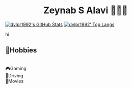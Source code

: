 <div align="center">
  <h1> Zeynab S Alavi 👩🏽‍💻 </h1>
</div>

<div>
<!--   <img height="200em" src="https://github-readme-stats.vercel.app/api/top-langs/?username=dvlpr1992&layout=compact&theme=algolia&langs_count=12" />
  <img height="200em" src="https://github-readme-stats.vercel.app/api?username=dvlpr1992&show_icons=true&include_all_commits=true&theme=algolia" /> -->
  
[![dvlpr1992's GitHub Stats](https://github-readme-stats.vercel.app/api?username=dvlpr1992&show_icons=true&include_all_commits=true&theme=algolia&count_private=true&line_height=40)](https://github.com/dvlpr1992/dvlpr1992)
[![dvlpr1992' Top Langs](https://github-readme-stats.vercel.app/api/top-langs/?username=sinadalvand&langs_count=5&theme=algolia&exclude_repo=SocketCpp,dvlpr1992.github.io,DeveloperSite)](https://github.com/dvlpr1992/dvlpr1992)
</div>

<div>
  <span>
    hi
  </span>
  <span >
    <h2>🤪Hobbies</h2>
  <br>
    🎮Gaming
    <br>
    🚙Driving
  <br>
    📼Movies
  <br>
  </span>
</div>


